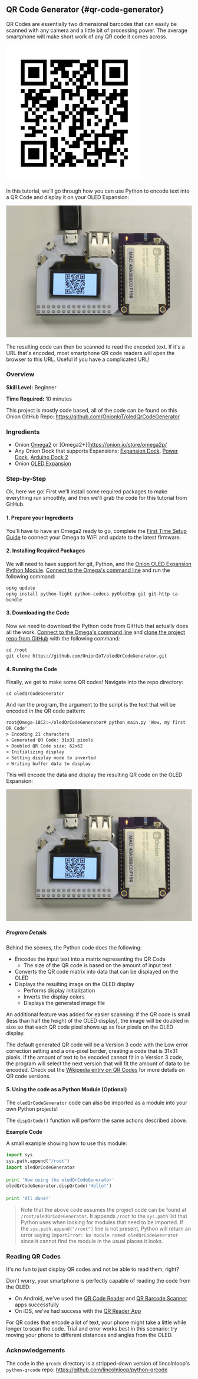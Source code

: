 ## QR Code Generator {#qr-code-generator}

QR Codes are essentially two dimensional barcodes that can easily be scanned with any camera and a little bit of processing power. The average smartphone will make short work of any QR code it comes across.

![Onion QR Code](./img/qr-code-example.png)

In this tutorial, we'll go through how you can use Python to encode text into a QR Code and display it on your OLED Expansion:

![QR Code on OLED Exp](./img/oled-qr-code-photo.jpg)

The resulting code can then be scanned to read the encoded text. If it's a URL that's encoded, most smartphone QR code readers will open the browser to this URL. Useful if you have a complicated URL!

### Overview

**Skill Level:** Beginner

**Time Required:** 10 minutes

This project is mostly code based, all of the code can be found on this Onion GitHub Repo: https://github.com/OnionIoT/oledQrCodeGenerator

### Ingredients

* Onion [Omega2](https://onion.io/store/omega2/) or [Omega2+](https://onion.io/store/omega2p/
* Any Onion Dock that supports Expansions: [Expansion Dock](https://onion.io/store/expansion-dock/), [Power Dock](https://onion.io/store/power-dock/), [Arduino Dock 2](https://onion.io/store/arduino-dock-r2/)
* Onion [OLED Expansion](https://onion.io/store/oled-expansion/)


### Step-by-Step

Ok, here we go! First we'll install some required packages to make everything run smoothly, and then we'll grab the code for this tutorial from GitHub.

#### 1. Prepare your Ingredients

You'll have to have an Omega2 ready to go, complete the [First Time Setup Guide](https://docs.onion.io/omega2-docs/first-time-setup.html) to connect your Omega to WiFi and update to the latest firmware.


#### 2. Installing Required Packages

We will need to have support for git, Python, and the [Onion OLED Expansion Python Module](https://wiki.onion.io/Documentation/Libraries/OLED-Expansion-Library). [Connect to the Omega's command line](https://docs.onion.io/omega2-docs/connecting-to-the-omega-terminal.html) and run the following command:

```
opkg update
opkg install python-light python-codecs pyOledExp git git-http ca-bundle
```



#### 3. Downloading the Code

Now we need to download the Python code from GitHub that actually does all the work. [Connect to the Omega's command line](https://docs.onion.io/omega2-docs/connecting-to-the-omega-terminal.html) and [clone the project repo from GitHub](https://docs.onion.io/omega2-docs/installing-and-using-git.html) with the following command:

```
cd /root
git clone https://github.com/OnionIoT/oledQrCodeGenerator.git
```


#### 4. Running the Code

Finally, we get to make some QR codes!
Navigate into the repo directory:

```
cd oledQrCodeGenerator
```

And run the program, the argument to the script is the text that will be encoded in the QR code pattern:

```
root@Omega-18C2:~/oledQrCodeGenerator# python main.py 'Wow, my first QR Code'
> Encoding 21 characters
> Generated QR Code: 31x31 pixels
> Doubled QR Code size: 62x62
> Initializing display
> Setting display mode to inverted
> Writing buffer data to display
```

This will encode the data and display the resulting QR code on the OLED Expansion:

![QR Code on OLED Exp](./img/oled-qr-code-photo.jpg)



##### Program Details

Behind the scenes, the Python code does the following:

* Encodes the input text into a matrix representing the QR Code
	* The size of the QR code is based on the amount of input text
* Converts the QR code matrix into data that can be displayed on the OLED
* Displays the resulting image on the OLED display
	* Performs display initialization
	* Inverts the display colors
	* Displays the generated image file

An additional feature was added for easier scanning: if the QR code is small (less than half the height of the OLED display), the image will be doubled in size so that each QR code pixel shows up as four pixels on the OLED display.

The default generated QR code will be a Version 3 code with the Low error correction setting and a one-pixel border, creating a code that is 31x31 pixels. If the amount of text to be encoded cannot fit in a Version 3 code, the program will select the next version that will fit the amount of data to be encoded. Check out the [Wikipedia entry on QR Codes](https://en.wikipedia.org/wiki/QR_code) for more details on QR code versions.




#### 5. Using the code as a Python Module (Optional)

The `oledQrCodeGenerator` code can also be imported as a module into your own Python projects!

The `dispQrCode()` function will perform the same actions described above.


**Example Code**

A small example showing how to use this module:
``` python
import sys
sys.path.append("/root")
import oledQrCodeGenerator

print 'Now using the oledQrCodeGenerator'
oledQrCodeGenerator.dispQrCode('Hello!')

print 'All done!'
```

> Note that the above code assumes the project code can be found at `/root/oledQrCodeGenerator`. It appends `/root` to the `sys.path` list that Python uses when looking for modules that need to be imported. If the `sys.path.append("/root")` line is not present, Python will return an error saying `ImportError: No module named oledQrCodeGenerator` since it cannot find the module in the usual places it looks.


### Reading QR Codes

It's no fun to just display QR codes and not be able to read them, right?

Don't worry, your smartphone is perfectly capable of reading the code from the OLED:

* On Android, we've used the [QR Code Reader](https://play.google.com/store/apps/details?id=tw.mobileapp.qrcode.banner) and [QR Barcode Scanner](https://play.google.com/store/apps/details?id=appinventor.ai_progetto2003.SCAN&hl=en) apps successfully
* On iOS, we've had success with the [QR Reader App](https://itunes.apple.com/us/app/qr-code-reader-and-scanner/id388175979?mt=8)

For QR codes that encode a lot of text, your phone might take a little while longer to scan the code. Trial and error works best in this scenario: try moving your phone to different distances and angles from the OLED.




### Acknowledgements

The code in the `qrcode` directory is a stripped-down version of lincolnloop's `python-qrcode` repo:
https://github.com/lincolnloop/python-qrcode
